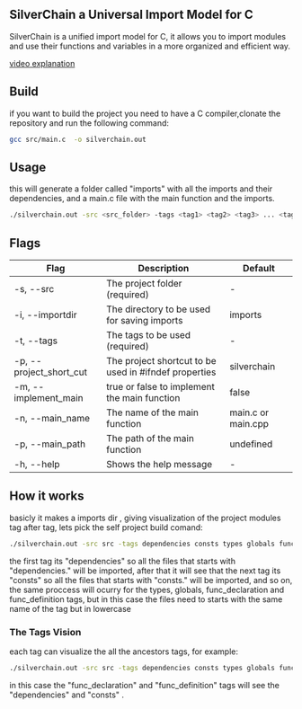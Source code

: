
## SilverChain a Universal Import Model for C

SilverChain is a unified import model for C, it allows you to import modules and use their functions and variables in a more organized and efficient way.

[video explanation](https://www.youtube.com/watch?v=mU4QbZATKfo)

## Build
if you want to build the project you need to have a C compiler,clonate the repository and run the following command:
```bash
gcc src/main.c  -o silverchain.out
```


##  Usage
this will generate a folder called "imports" with all the imports and their dependencies, and a main.c file with the main function and the imports.

```bash
./silverchain.out -src <src_folder> -tags <tag1> <tag2> <tag3> ... <tagN>
```

## Flags

| Flag | Description | Default |
|------|-------------|---------|
| -s, --src | The project folder (required) | - |
| -i, --importdir | The directory to be used for saving imports | imports |
| -t, --tags | The tags to be used (required) | - |
| -p, --project_short_cut | The project shortcut to be used in #ifndef properties | silverchain |
| -m, --implement_main | true or false to implement the main function | false |
| -n, --main_name | The name of the main function | main.c or main.cpp |
| -p, --main_path | The path of the main function | undefined |
| -h, --help | Shows the help message | - |

## How it works
basicly it makes a imports dir , giving visualization of the project modules tag after tag, lets pick the self project build comand:


```bash
./silverchain.out -src src -tags dependencies consts types globals func_declaration func_definition
```
the first tag its "dependencies" so all the files that starts with "dependencies." will be imported, after that it will see that the next tag its "consts" so all the files that starts with "consts." will be imported, and so on, the same proccess will ocurry for the types, globals, func_declaration and func_definition tags, but in this case the files need to starts with the same name of the tag but in lowercase
### The Tags Vision
each tag can visualize the all the ancestors tags, for example:

```bash
./silverchain.out -src src -tags dependencies consts types globals func_declaration func_definition
```

in this case the "func_declaration" and "func_definition" tags will see the "dependencies" and "consts" .

